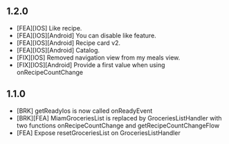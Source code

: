 ## 1.2.0
- [FEA][IOS] Like recipe.
- [FEA][IOS][Android] You can disable like feature.
- [FEA][IOS][Android] Recipe card v2.
- [FEA][IOS][Android] Catalog.
- [FIX][IOS] Removed navigation view from my meals view.
- [FIX][IOS][Android] Provide a first value when using onRecipeCountChange

## 1.1.0
- [BRK] getReadyIos is now called onReadyEvent
- [BRK][FEA] MiamGroceriesList is replaced by GroceriesListHandler with two functions onRecipeCountChange and getRecipeCountChangeFlow
- [FEA] Expose resetGroceriesList on GroceriesListHandler

